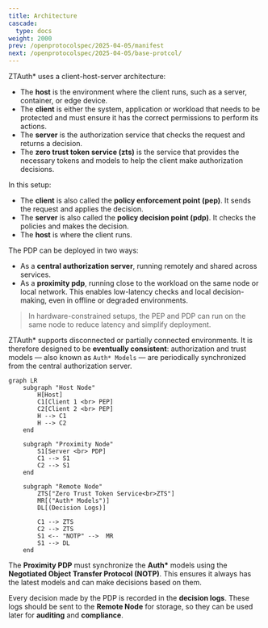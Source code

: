 ```yaml
---
title: Architecture
cascade:
  type: docs
weight: 2000
prev: /openprotocolspec/2025-04-05/manifest
next: /openprotocolspec/2025-04-05/base-protcol/
---
```

ZTAuth* uses a client-host-server architecture:

- The **host** is the environment where the client runs, such as a server, container, or edge device.
- The **client** is either the system, application or workload that needs to be protected and must ensure it has the correct permissions to perform its actions.
- The **server** is the authorization service that checks the request and returns a decision.
- The **zero trust token service (zts)** is the service that provides the necessary tokens and models to help the client make authorization decisions.

In this setup:

- The **client** is also called the **policy enforcement point (pep)**. It sends the request and applies the decision.
- The **server** is also called the **policy decision point (pdp)**. It checks the policies and makes the decision.
- The **host** is where the client runs.

The PDP can be deployed in two ways:

- As a **central authorization server**, running remotely and shared across services.
- As a **proximity pdp**, running close to the workload on the same node or local network. This enables low-latency checks and local decision-making, even in offline or degraded environments.

> In hardware-constrained setups, the PEP and PDP can run on the same node to reduce latency and simplify deployment.

ZTAuth* supports disconnected or partially connected environments. It is therefore designed to be **eventually consistent**: authorization and trust models — also known as `Auth* Models` — are periodically synchronized from the central authorization server.

```mermaid
graph LR
    subgraph "Host Node"
        H[Host]
        C1[Client 1 <br> PEP]
        C2[Client 2 <br> PEP]
        H --> C1
        H --> C2
    end

    subgraph "Proximity Node"
        S1[Server <br> PDP]
        C1 --> S1
        C2 --> S1
    end

    subgraph "Remote Node"
        ZTS["Zero Trust Token Service<br>ZTS"]
        MR[("Auth* Models")]
        DL[(Decision Logs)]

        C1 --> ZTS
        C2 --> ZTS
        S1 <-- "NOTP" -->  MR
        S1 --> DL
    end
```

The **Proximity PDP** must synchronize the **Auth\*** models using the **Negotiated Object Transfer Protocol (NOTP)**. This ensures it always has the latest models and can make decisions based on them.

Every decision made by the PDP is recorded in the **decision logs**. These logs should be sent to the **Remote Node** for storage, so they can be used later for **auditing** and **compliance**.
